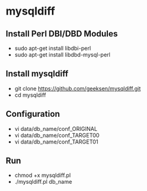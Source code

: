 mysqldiff
=========

Install Perl DBI/DBD Modules
----------------------------
* sudo apt-get install libdbi-perl
* sudo apt-get install libdbd-mysql-perl

Install mysqldiff
-----------------
* git clone https://github.com/geeksen/mysqldiff.git
* cd mysqldiff

Configuration
-------------
* vi data/db_name/conf_ORIGINAL
* vi data/db_name/conf_TARGET00
* vi data/db_name/conf_TARGET01

Run
---
* chmod +x mysqldiff.pl
* ./mysqldiff.pl db_name


